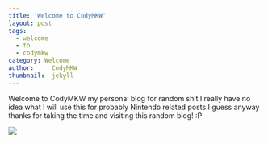```yaml
---
title: 'Welcome to CodyMKW'
layout: post
tags:
  - welcome
  - to
  - codymkw
category: Welcome
author:     CodyMKW
thumbnail:  jekyll
---
```

Welcome to CodyMKW my personal blog for random shit I really have no idea what I will use this for probably Nintendo related posts I guess anyway thanks for taking the time and visiting this random blog! :P

![](https://i.imgur.com/Kz9Az9a.gif)
